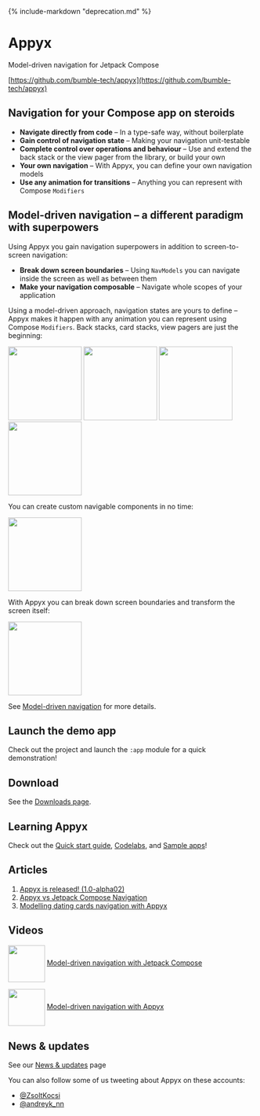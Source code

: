 {% include-markdown "deprecation.md" %}

# Appyx


Model-driven navigation for Jetpack Compose

[https://github.com/bumble-tech/appyx](https://github.com/bumble-tech/appyx)


## Navigation for your Compose app on steroids

- **Navigate directly from code** – In a type-safe way, without boilerplate
- **Gain control of navigation state** – Making your navigation unit-testable
- **Complete control over operations and behaviour** – Use and extend the back stack or the view pager from the library, or build your own 
- **Your own navigation** – With Appyx, you can define your own navigation models
- **Use any animation for transitions** – Anything you can represent with Compose `Modifiers`


## Model-driven navigation – a different paradigm with superpowers

Using Appyx you gain navigation superpowers in addition to screen-to-screen navigation:  

- **Break down screen boundaries** – Using `NavModels` you can navigate inside the screen as well as between them
- **Make your navigation composable** – Navigate whole scopes of your application 

Using a model-driven approach, navigation states are yours to define – Appyx makes it happen with any animation you can represent using Compose `Modifiers`. Back stacks, card stacks, view pagers are just the beginning:

<img src="https://i.imgur.com/8gy3Ghb.gif" width="150"> <img src="https://i.imgur.com/Kj0P85H.gif" width="150"> <img src="https://i.imgur.com/N8rEPrJ.gif" width="150"> <img src="https://i.imgur.com/esLXh61.gif" width="150">


You can create custom navigable components in no time:

<img src="https://cdn-images-1.medium.com/max/1600/1*mEg8Ebem3Hd2knQSA0yI1A.gif" width="150">


With Appyx you can break down screen boundaries and transform the screen itself:

<img src="https://i.imgur.com/EKjwaqW.gif" width="150">

See [Model-driven navigation](navigation/model-driven-navigation.md) for more details.


## Launch the demo app

Check out the project and launch the `:app` module for a quick demonstration!


## Download

See the [Downloads page](releases/downloads.md).


## Learning Appyx

Check out the [Quick start guide](how-to-use-appyx/quick-start.md), [Codelabs](how-to-use-appyx/codelabs.md), and [Sample apps](how-to-use-appyx/sample-apps.md)!


## Articles

1. [Appyx is released! (1.0-alpha02)](https://medium.com/bumble-tech/appyx-is-released-1-0-alpha02-41a27ad3b0cd)
2. [Appyx vs Jetpack Compose Navigation](https://medium.com/bumble-tech/appyx-vs-jetpack-compose-navigation-b91bd23369f2)
3. [Modelling dating cards navigation with Appyx](https://medium.com/bumble-tech/modelling-dating-cards-navigation-with-appyx-ab68313d27f6)

## Videos

<img style="vertical-align:middle" src="https://i.imgur.com/NocSZPu.png" width="75" /> [Model-driven navigation with Jetpack Compose](https://www.droidcon.com/2022/09/29/model-driven-navigation-with-jetpack-compose-from-zero-to-hero/) 

<img style="vertical-align:middle" src="https://i.imgur.com/bgNLFnD.png" width="75" /> [Model-driven navigation with Appyx](https://www.droidcon.com/2022/11/15/model-driven-navigation-with-appyx-from-zero-to-hero/)

## News & updates

See our [News & updates](news.md) page

You can also follow some of us tweeting about Appyx on these accounts: 

- [@ZsoltKocsi](https://twitter.com/ZsoltKocsi)
- [@andreyk_nn](https://twitter.com/andreyk_nn)
